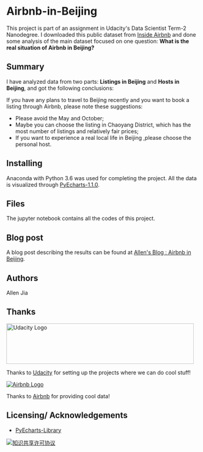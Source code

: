 # Airbnb-in-Beijing
This project is part of an assignment in Udacity's Data Scientist Term-2 Nanodegree. I downloaded this  public dataset from [Inside Airbnb](http://insideairbnb.com/)  and done some analysis of the main dataset focused on one question: **What is the real situation of Airbnb in Beijing?**

## Summary

 I have analyzed data from two parts: **Listings in Beijing** and **Hosts in Beijing**, and got the following conclusions:  

If you have any plans to travel to Beijing recently and you want to  book a listing through Airbnb, please note these suggestions:

- Please avoid the May and October;
- Maybe you can choose the listing in Chaoyang District, which has the most number of listings and relatively fair prices;
- If you want to experience a real local life in Beijing ,please choose the personal host.

## Installing

Anaconda with Python 3.6 was used for completing the project.  All the data is visualized through [PyEcharts-1.1.0](https://pyecharts.org/#/).

## Files

The jupyter notebook contains all the codes of this project.

## Blog post

A blog post describing the results can be found at [Allen's Blog : Airbnb in Beijing](https://www.capallen.top/2019/05/27/Airbnb-in-Beijing/).

## Authors

Allen Jia

## Thanks

<a href="https://eu.udacity.com/">
  <img src="https://eu.udacity.com/assets/iridium/images/core/header/udacity-wordmark.svg" alt="Udacity Logo" width="490" height="106">
</a>

Thanks to [Udacity](https://eu.udacity.com/) for setting up the projects where we can do cool stuff!

<a href="https://airbnb.com">
  <img src="https://botw-pd.s3.amazonaws.com/styles/logo-thumbnail/s3/102014/airbnb.png?itok=d2X_Ds1a" alt="Airbnb Logo">
</a>

Thanks to [Airbnb](https://airbnb.com) for providing cool data!

## Licensing/ Acknowledgements

- [PyEcharts-Library](https://pyecharts.org/#/)

<a rel="license" href="http://creativecommons.org/licenses/by-nc/4.0/"><img alt="知识共享许可协议" style="border-width:0" src="https://i.creativecommons.org/l/by-nc/4.0/88x31.png" style="float:left" /></a>

